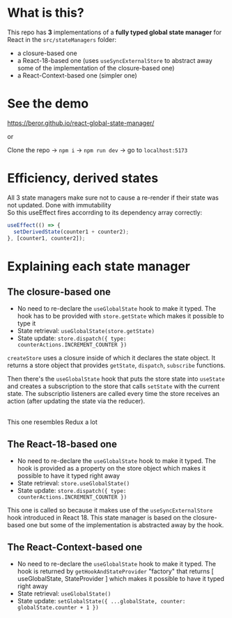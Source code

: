 # What is this?

This repo has **3** implementations of a **fully typed global state manager** for React in the `src/stateManagers` folder:
- a closure-based one
- a React-18-based one (uses `useSyncExternalStore` to abstract away some of the implementation of the closure-based one)
- a React-Context-based one (simpler one)

# See the demo

https://beror.github.io/react-global-state-manager/

or

Clone the repo -> `npm i` -> `npm run dev` -> go to `localhost:5173`

# Efficiency, derived states

All 3 state managers make sure not to cause a re-render if their state was not updated. Done with immutability\
So this useEffect fires accorrding to its dependency array correctly:
```javascript
useEffect(() => {
  setDerivedState(counter1 + counter2);
}, [counter1, counter2]);
```

# Explaining each state manager

## The closure-based one

- No need to re-declare the `useGlobalState` hook to make it typed. The hook has to be provided with `store.getState` which makes it possible to type it
- State retrieval: `useGlobalState(store.getState)`
- State update: `store.dispatch({ type: counterActions.INCREMENT_COUNTER })`

`createStore` uses a closure inside of which it declares the state object. It returns a store object that provides `getState`, `dispatch`, `subscribe` functions.

Then there's the `useGlobalState` hook that puts the store state into `useState` and creates a subscription to the store that calls `setState` with the current state. The subscriptio listeners are called every time the store receives an action (after updating the state via the reducer).

\
This one resembles Redux a lot

## The React-18-based one

- No need to re-declare the `useGlobalState` hook to make it typed. The hook is provided as a property on the store object which makes it possible to have it typed right away
- State retrieval: `store.useGlobalState()`
- State update: `store.dispatch({ type: counterActions.INCREMENT_COUNTER })`

This one is called so because it makes use of the `useSyncExternalStore` hook introduced in React 18. This state manager is based on the closure-based one but some of the implementation is abstracted away by the hook.

## The React-Context-based one

- No need to re-declare the `useGlobalState` hook to make it typed. The hook is returned by `getHookAndStateProvider` "factory" that returns [ useGlobalState, StateProvider ] which makes it possible to have it typed right away
- State retrieval: `useGlobalState()`
- State update: `setGlobalState({ ...globalState, counter: globalState.counter + 1 })`